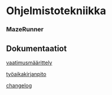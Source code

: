 # Ohjelmistotekniikka

### MazeRunner

## Dokumentaatiot

[vaatimusmäärittely](https://github.com/tuovinenemma/ot-harjoitustyo2022/blob/master/dokumentaatio/vaatimusmaarittely.md)

[työaikakirjanpito](https://github.com/tuovinenemma/ot-harjoitustyo2022/blob/master/dokumentaatio/tuntikirjanpito.md)

[changelog](https://github.com/tuovinenemma/ot-harjoitustyo2022/blob/master/dokumentaatio/changelog.md)
